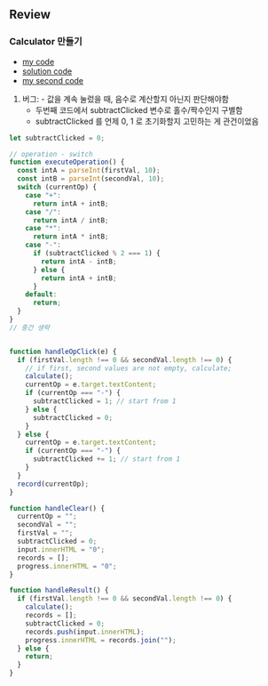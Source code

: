 ## Review

### Calculator 만들기

- [my code](https://codesandbox.io/s/empty-blueprint-fwl3g)
- [solution code](https://codesandbox.io/s/day-11-12-solution-mwmoi)
- [my second code](https://codesandbox.io/s/lucid-thompson-p8tm7)

1. 버그: - 값을 계속 눌렀을 때, 음수로 계산할지 아닌지 판단해야함
    - 두번째 코드에서 subtractClicked 변수로 홀수/짝수인지 구별함
    - subtractClicked 를 언제 0, 1 로 초기화할지 고민하는 게 관건이었음
```js
let subtractClicked = 0;

// operation - switch
function executeOperation() {
  const intA = parseInt(firstVal, 10);
  const intB = parseInt(secondVal, 10);
  switch (currentOp) {
    case "+":
      return intA + intB;
    case "/":
      return intA / intB;
    case "*":
      return intA * intB;
    case "-":
      if (subtractClicked % 2 === 1) {
        return intA - intB;
      } else {
        return intA + intB;
      }
    default:
      return;
  }
}
// 중간 생략


function handleOpClick(e) {
  if (firstVal.length !== 0 && secondVal.length !== 0) {
    // if first, second values are not empty, calculate;
    calculate();
    currentOp = e.target.textContent;
    if (currentOp === "-") {
      subtractClicked = 1; // start from 1
    } else {
      subtractClicked = 0;
    }
  } else {
    currentOp = e.target.textContent;
    if (currentOp === "-") {
      subtractClicked += 1; // start from 1
    }
  }
  record(currentOp);
}

function handleClear() {
  currentOp = "";
  secondVal = "";
  firstVal = "";
  subtractClicked = 0;
  input.innerHTML = "0";
  records = [];
  progress.innerHTML = "0";
}

function handleResult() {
  if (firstVal.length !== 0 && secondVal.length !== 0) {
    calculate();
    records = [];
    subtractClicked = 0;
    records.push(input.innerHTML);
    progress.innerHTML = records.join("");
  } else {
    return;
  }
}
```
